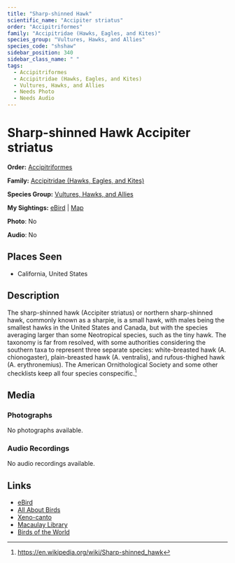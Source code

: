 ```yaml
---
title: "Sharp-shinned Hawk"
scientific_name: "Accipiter striatus"
order: "Accipitriformes"
family: "Accipitridae (Hawks, Eagles, and Kites)"
species_group: "Vultures, Hawks, and Allies"
species_code: "shshaw"
sidebar_position: 340
sidebar_class_name: " "
tags: 
  - Accipitriformes
  - Accipitridae (Hawks, Eagles, and Kites)
  - Vultures, Hawks, and Allies
  - Needs Photo
  - Needs Audio
---
```


# Sharp-shinned Hawk <span className='sci_name'>Accipiter striatus</span>

**Order:** [Accipitriformes](/tags/accipitriformes)

**Family:** [Accipitridae (Hawks, Eagles, and Kites)](/tags/accipitridae-hawks-eagles-and-kites)

**Species Group:** [Vultures, Hawks, and Allies](/tags/vultures-hawks-and-allies)

**My Sightings:** [eBird](https://ebird.org/lifelist?r=world&time=life&spp=shshaw) | [Map](/map?species_code=shshaw)

**Photo**: No 

**Audio**: No

## Places Seen

* California, United States

## Description
The sharp-shinned hawk (Accipiter striatus) or northern sharp-shinned hawk, commonly known as a sharpie, is a small hawk, with males being the smallest hawks in the United States and Canada, but with the species averaging larger than some Neotropical species, such as the tiny hawk. The taxonomy is far from resolved, with some authorities considering the southern taxa to represent three separate species: white-breasted hawk (A. chionogaster), plain-breasted hawk (A. ventralis), and rufous-thighed hawk (A. erythronemius). The American Ornithological Society and some other checklists keep all four species conspecific.[^1]

[^1]: https://en.wikipedia.org/wiki/Sharp-shinned_hawk

## Media
### Photographs
No photographs available.

### Audio Recordings
No audio recordings available.

## Links
* [eBird](https://ebird.org/species/shshaw) 
* [All About Birds](https://www.allaboutbirds.org/guide/shshaw) 
* [Xeno-canto](https://www.xeno-canto.org/species/accipiter-striatus) 
* [Macaulay Library](https://search.macaulaylibrary.org/catalog?taxonCode=shshaw&sort=rating_rank_desc)
* [Birds of the World](https://birdsoftheworld.org/bow/species/shshaw)
